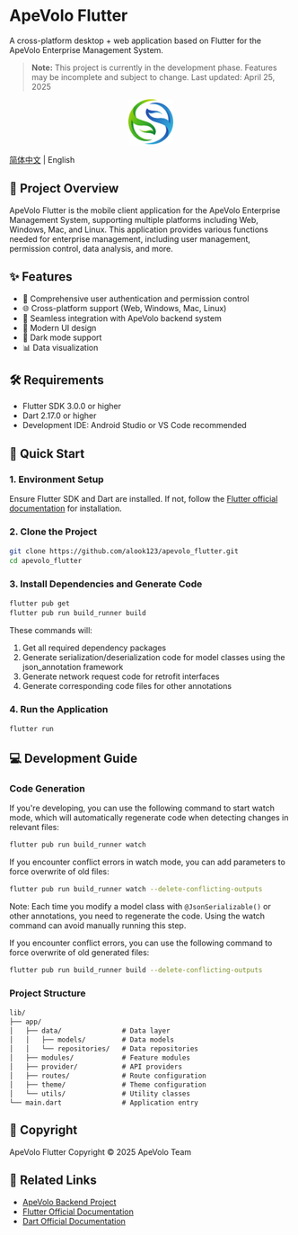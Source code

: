 # ApeVolo Flutter

A cross-platform desktop + web application based on Flutter for the ApeVolo Enterprise Management System.

> **Note:** This project is currently in the development phase. Features may be incomplete and subject to change. Last updated: April 25, 2025

<div align="center">
  <img src="assets/image/logo.png" alt="Logo" width="80" height="80">
</div>

[简体中文](./README.md) | English

## 📱 Project Overview

ApeVolo Flutter is the mobile client application for the ApeVolo Enterprise Management System, supporting multiple platforms including Web, Windows, Mac, and Linux. This application provides various functions needed for enterprise management, including user management, permission control, data analysis, and more.

## ✨ Features

- 🔐 Comprehensive user authentication and permission control
- 🌐 Cross-platform support (Web, Windows, Mac, Linux)
- 🔄 Seamless integration with ApeVolo backend system
- 🎨 Modern UI design
- 🌙 Dark mode support
- 📊 Data visualization

## 🛠️ Requirements

- Flutter SDK 3.0.0 or higher
- Dart 2.17.0 or higher
- Development IDE: Android Studio or VS Code recommended

## 🚀 Quick Start

### 1. Environment Setup

Ensure Flutter SDK and Dart are installed. If not, follow the [Flutter official documentation](https://docs.flutter.dev/get-started/install) for installation.

### 2. Clone the Project

```bash
git clone https://github.com/alook123/apevolo_flutter.git
cd apevolo_flutter
```

### 3. Install Dependencies and Generate Code

```bash
flutter pub get
flutter pub run build_runner build
```

These commands will:

1. Get all required dependency packages
2. Generate serialization/deserialization code for model classes using the json_annotation framework
3. Generate network request code for retrofit interfaces
4. Generate corresponding code files for other annotations

### 4. Run the Application

```bash
flutter run
```

## 💻 Development Guide

### Code Generation

If you're developing, you can use the following command to start watch mode, which will automatically regenerate code when detecting changes in relevant files:

```bash
flutter pub run build_runner watch
```

If you encounter conflict errors in watch mode, you can add parameters to force overwrite of old files:

```bash
flutter pub run build_runner watch --delete-conflicting-outputs
```

Note: Each time you modify a model class with `@JsonSerializable()` or other annotations, you need to regenerate the code. Using the watch command can avoid manually running this step.

If you encounter conflict errors, you can use the following command to force overwrite of old generated files:

```bash
flutter pub run build_runner build --delete-conflicting-outputs
```

### Project Structure

```
lib/
├── app/
│   ├── data/               # Data layer
│   │   ├── models/         # Data models
│   │   └── repositories/   # Data repositories
│   ├── modules/            # Feature modules
│   ├── provider/           # API providers
│   ├── routes/             # Route configuration
│   ├── theme/              # Theme configuration
│   └── utils/              # Utility classes
└── main.dart               # Application entry
```

## 📄 Copyright

ApeVolo Flutter Copyright © 2025 ApeVolo Team

## 🔗 Related Links

- [ApeVolo Backend Project](https://github.com/xianhc/ApeVolo.Admin)
- [Flutter Official Documentation](https://docs.flutter.dev/)
- [Dart Official Documentation](https://dart.dev/guides)
